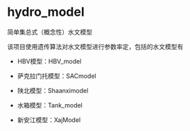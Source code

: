 # hydro_model
简单集总式（概念性）水文模型

该项目使用遗传算法对水文模型进行参数率定，包括的水文模型有

- HBV模型：HBV_model

- 萨克拉门托模型：SACmodel

- 陕北模型：Shaanximodel

- 水箱模型：Tank_model

- 新安江模型：XajModel
